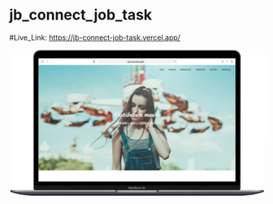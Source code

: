 # jb_connect_job_task
#Live_Link: https://jb-connect-job-task.vercel.app/

![image_alt](https://github.com/alshohid/jb_connect_job_task/blob/b4d8d99b67ca3c75bf88fb6f69130e10dc7ff8b4/desktopresponsive.png)
